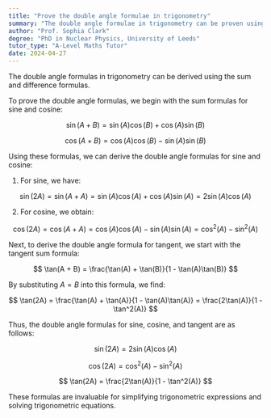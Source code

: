```yaml
---
title: "Prove the double angle formulae in trigonometry"
summary: "The double angle formulae in trigonometry can be proven using the sum and difference formulae."
author: "Prof. Sophia Clark"
degree: "PhD in Nuclear Physics, University of Leeds"
tutor_type: "A-Level Maths Tutor"
date: 2024-04-27
---
```


The double angle formulas in trigonometry can be derived using the sum and difference formulas.

To prove the double angle formulas, we begin with the sum formulas for sine and cosine:

$$
\sin(A + B) = \sin(A)\cos(B) + \cos(A)\sin(B)
$$

$$
\cos(A + B) = \cos(A)\cos(B) - \sin(A)\sin(B)
$$

Using these formulas, we can derive the double angle formulas for sine and cosine:

1. For sine, we have:

$$
\sin(2A) = \sin(A + A) = \sin(A)\cos(A) + \cos(A)\sin(A) = 2\sin(A)\cos(A)
$$

2. For cosine, we obtain:

$$
\cos(2A) = \cos(A + A) = \cos(A)\cos(A) - \sin(A)\sin(A) = \cos^2(A) - \sin^2(A)
$$

Next, to derive the double angle formula for tangent, we start with the tangent sum formula:

$$
\tan(A + B) = \frac{\tan(A) + \tan(B)}{1 - \tan(A)\tan(B)}
$$

By substituting $A = B$ into this formula, we find:

$$
\tan(2A) = \frac{\tan(A) + \tan(A)}{1 - \tan(A)\tan(A)} = \frac{2\tan(A)}{1 - \tan^2(A)}
$$

Thus, the double angle formulas for sine, cosine, and tangent are as follows:

$$
\sin(2A) = 2\sin(A)\cos(A)
$$

$$
\cos(2A) = \cos^2(A) - \sin^2(A)
$$

$$
\tan(2A) = \frac{2\tan(A)}{1 - \tan^2(A)}
$$

These formulas are invaluable for simplifying trigonometric expressions and solving trigonometric equations.
    